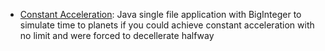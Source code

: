 * [Constant Acceleration](https://github.com/alexlieberman/Miscellaneous/blob/main/ConstantAcceleration.java): Java single file application with BigInteger to simulate time to planets if you could achieve constant acceleration with no limit and were forced to decellerate halfway

